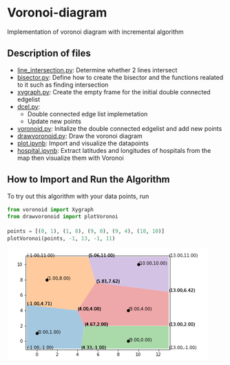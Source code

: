 # Voronoi-diagram
Implementation of voronoi diagram with incremental algorithm
## Description of files
* [line_intersection.py](/line_intersection.py): Determine whether 2 lines intersect
* [bisector.py](/bisector.py): Define how to create the bisector and the functions realated to it such as finding intersection
* [xygraph.py](/xygraph.py): Create the empty frame for the initial double connected edgelist
* [dcel.py](/dcel.py): 
  * Double connected edge list implemetation
  * Update new points
* [voronoid.py](/voronoid.py): Initalize the double connected edgelist and add new points
* [drawvoronoid.py](/drawvoronoid.py): Draw the voronoi diagram
* [plot.ipynb](/plot.ipynb): Import and visualize the datapoints
* [hospital.ipynb](/hospital.ipynb): Extract latitudes and longitudes of hospitals from the map then visualize them with Voronoi

## How to Import and Run the Algorithm
To try out this algorithm with your data points, run
```python
from voronoid import Xygraph
from drawvoronoid import plotVoronoi

points = [(0, 1), (1, 8), (9, 0), (9, 4), (10, 10)]
plotVoronoi(points, -1, 13, -1, 11)
```
![image](https://github.com/khuyentran1401/Voronoi-diagram/blob/master/Screenshot%20from%202020-06-08%2023-31-46.png)
